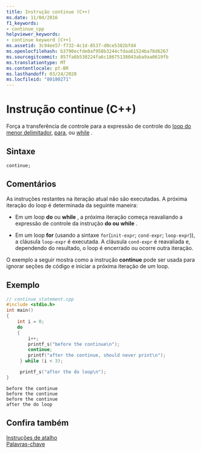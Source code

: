 ```yaml
---
title: Instrução continue (C++)
ms.date: 11/04/2016
f1_keywords:
- continue_cpp
helpviewer_keywords:
- continue keyword [C++]
ms.assetid: 3c94ee57-f732-4c1d-8537-d0ce5382bfd4
ms.openlocfilehash: b3790ecfde0af958b3244cfdaa61524ba78d6267
ms.sourcegitcommit: 857fa6b530224fa6c18675138043aba9aa0619fb
ms.translationtype: MT
ms.contentlocale: pt-BR
ms.lasthandoff: 03/24/2020
ms.locfileid: "80180271"
---
```

# <a name="continue-statement-c"></a>Instrução continue (C++)

Força a transferência de controle para a expressão de controle do [loop do menor delimitador](../cpp/do-while-statement-cpp.md), [para](../cpp/for-statement-cpp.md), ou [while](../cpp/while-statement-cpp.md) .

## <a name="syntax"></a>Sintaxe

```
continue;
```

## <a name="remarks"></a>Comentários

As instruções restantes na iteração atual não são executadas. A próxima iteração do loop é determinada da seguinte maneira:

- Em um loop **do** ou **while** , a próxima iteração começa reavaliando a expressão de controle da instrução **do ou** **while** .

- Em um loop **for** (usando a sintaxe `for`(`init-expr`; `cond-expr`; `loop-expr`)), a cláusula `loop-expr` é executada. A cláusula `cond-expr` é reavaliada e, dependendo do resultado, o loop é encerrado ou ocorre outra iteração.

O exemplo a seguir mostra como a instrução **continue** pode ser usada para ignorar seções de código e iniciar a próxima iteração de um loop.

## <a name="example"></a>Exemplo

```cpp
// continue_statement.cpp
#include <stdio.h>
int main()
{
    int i = 0;
    do
    {
        i++;
        printf_s("before the continue\n");
        continue;
        printf("after the continue, should never print\n");
     } while (i < 3);

     printf_s("after the do loop\n");
}
```

```Output
before the continue
before the continue
before the continue
after the do loop
```

## <a name="see-also"></a>Confira também

[Instruções de atalho](../cpp/jump-statements-cpp.md)<br/>
[Palavras-chave](../cpp/keywords-cpp.md)
